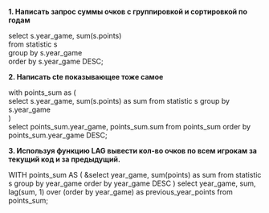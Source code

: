 **1. Написать запрос суммы очков с группировкой и сортировкой по годам**

select s.year_game, sum(s.points)  
from statistic s  
group by s.year_game  
order by s.year_game DESC; 

**2. Написать cte показывающее тоже самое**

with points_sum as (  
		select s.year_game, sum(s.points) as sum from statistic s group by s.year_game  
)  
select points_sum.year_game, points_sum.sum from points_sum order by points_sum.year_game DESC;

**3. Используя функцию LAG вывести кол-во очков по всем игрокам за текущий код и за предыдущий.**

WITH points_sum AS (
        &select year_game, sum(points) as sum from statistic s group by year_game order by year_game DESC
) 
select year_game, sum, lag(sum, 1) over (order by year_game) as previous_year_points from points_sum;
